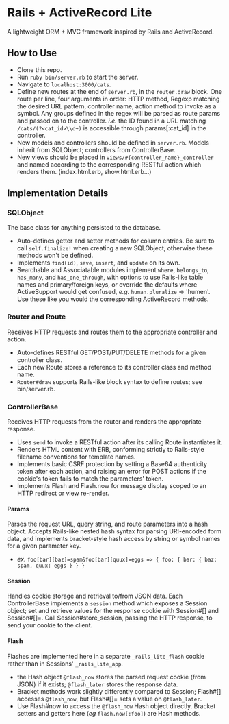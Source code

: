 # Rails + ActiveRecord Lite
A lightweight ORM + MVC framework inspired by Rails and ActiveRecord.

## How to Use
- Clone this repo.
- Run `ruby bin/server.rb` to start the server.
- Navigate to `localhost:3000/cats`.
- Define new routes at the end of `server.rb`, in the `router.draw` block. One route per line, four arguments in order: HTTP method, Regexp matching the desired URL pattern, controller name, action method to invoke as a symbol. Any groups defined in the regex will be parsed as route params and passed on to the controller. *i.e.* the ID found in a URL matching `/cats/(?<cat_id>\\d+)` is accessible through params[:cat_id] in the controller.
- New models and controllers should be defined in `server.rb`. Models inherit from SQLObject; controllers from ControllerBase.
- New views should be placed in `views/#{controller_name}_controller` and named according to the corresponding RESTful action which renders them. (index.html.erb, show.html.erb...)

## Implementation Details
### SQLObject
The base class for anything persisted to the database.
- Auto-defines getter and setter methods for column entries. Be sure to call `self.finalize!` when creating a new SQLObject, otherwise these methods won't be defined.
- Implements `find(id)`, `save`, `insert`, and `update` on its own.
- Searchable and Associatable modules implement `where`, `belongs_to`, `has_many`, and `has_one_through`, with options to use Rails-like table names and primary/foreign keys, or override the defaults where ActiveSupport would get confused, *e.g.* `human.pluralize` => 'humen'. Use these like you would the corresponding ActiveRecord methods.

### Router and Route
Receives HTTP requests and routes them to the appropriate controller and action.
- Auto-defines RESTful GET/POST/PUT/DELETE methods for a given controller class.
- Each new Route stores a reference to its controller class and method name.
- `Router#draw` supports Rails-like block syntax to define routes; see bin/server.rb.

### ControllerBase
Receives HTTP requests from the router and renders the appropriate response.
- Uses `send` to invoke a RESTful action after its calling Route instantiates it.
- Renders HTML content with ERB, conforming strictly to Rails-style filename conventions for template names.
- Implements basic CSRF protection by setting a Base64 authenticity token after each action, and raising an error for POST actions if the cookie's token fails to match the parameters' token.
- Implements Flash and Flash.now for message display scoped to an HTTP redirect or view re-render.

#### Params
Parses the request URL, query string, and route parameters into a hash object. Accepts Rails-like nested hash syntax for parsing URI-encoded form data, and implements bracket-style hash access by string or symbol names for a given parameter key.
- *ex.* `foo[bar][baz]=spam&foo[bar][quux]=eggs => { foo: { bar: { baz: spam, quux: eggs } } }`

#### Session
Handles cookie storage and retrieval to/from JSON data. Each ControllerBase implements a `session` method which exposes a Session object; set and retrieve values for the response cookie with Session#[] and Session#[]=. Call Session#store_session, passing the HTTP response, to send your cookie to the client.

#### Flash
Flashes are implemented here in a separate `_rails_lite_flash` cookie rather than in Sessions' `_rails_lite_app`.
- the Hash object `@flash_now` stores the parsed request cookie (from JSON) if it exists; `@flash_later` stores the response data.
- Bracket methods work slightly differently compared to Session; Flash#[] accesses `@flash_now`, but Flash#[]= sets a value on `@flash_later`.
- Use Flash#now to access the `@flash_now` Hash object directly. Bracket setters and getters here (*eg* `flash.now[:foo]`) are Hash methods.
